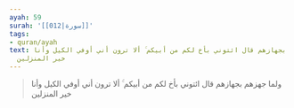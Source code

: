 ```yaml
---
ayah: 59
surah: '[[012|سورة]]'
tags:
- quran/ayah
text: ولما جهزهم بجهازهم قال ائتوني بأخ لكم من أبيكم ۚ ألا ترون أني أوفي الكيل وأنا
  خير المنزلين
---
```

> ولما جهزهم بجهازهم قال ائتوني بأخ لكم من أبيكم ۚ ألا ترون أني أوفي الكيل وأنا خير المنزلين

